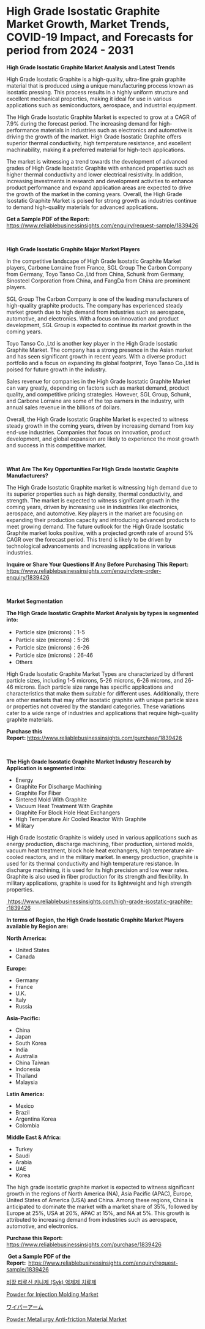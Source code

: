 <p><h1>High Grade Isostatic Graphite Market Growth, Market Trends, COVID-19 Impact, and Forecasts for period from 2024 - 2031</h1></p><p><strong>High Grade Isostatic Graphite Market Analysis and Latest Trends</strong></p>
<p><p>High Grade Isostatic Graphite is a high-quality, ultra-fine grain graphite material that is produced using a unique manufacturing process known as isostatic pressing. This process results in a highly uniform structure and excellent mechanical properties, making it ideal for use in various applications such as semiconductors, aerospace, and industrial equipment.</p><p>The High Grade Isostatic Graphite Market is expected to grow at a CAGR of 7.9% during the forecast period. The increasing demand for high-performance materials in industries such as electronics and automotive is driving the growth of the market. High Grade Isostatic Graphite offers superior thermal conductivity, high temperature resistance, and excellent machinability, making it a preferred material for high-tech applications.</p><p>The market is witnessing a trend towards the development of advanced grades of High Grade Isostatic Graphite with enhanced properties such as higher thermal conductivity and lower electrical resistivity. In addition, increasing investments in research and development activities to enhance product performance and expand application areas are expected to drive the growth of the market in the coming years. Overall, the High Grade Isostatic Graphite Market is poised for strong growth as industries continue to demand high-quality materials for advanced applications.</p></p>
<p><strong>Get a Sample PDF of the Report:&nbsp;</strong> <a href="https://www.reliablebusinessinsights.com/enquiry/request-sample/1839426">https://www.reliablebusinessinsights.com/enquiry/request-sample/1839426</a></p>
<p>&nbsp;</p>
<p><strong>High Grade Isostatic Graphite Major Market Players</strong></p>
<p><p>In the competitive landscape of High Grade Isostatic Graphite Market players, Carbone Lorraine from France, SGL Group The Carbon Company from Germany, Toyo Tanso Co.,Ltd from China, Schunk from Germany, Sinosteel Corporation from China, and FangDa from China are prominent players.</p><p>SGL Group The Carbon Company is one of the leading manufacturers of high-quality graphite products. The company has experienced steady market growth due to high demand from industries such as aerospace, automotive, and electronics. With a focus on innovation and product development, SGL Group is expected to continue its market growth in the coming years.</p><p>Toyo Tanso Co.,Ltd is another key player in the High Grade Isostatic Graphite Market. The company has a strong presence in the Asian market and has seen significant growth in recent years. With a diverse product portfolio and a focus on expanding its global footprint, Toyo Tanso Co.,Ltd is poised for future growth in the industry.</p><p>Sales revenue for companies in the High Grade Isostatic Graphite Market can vary greatly, depending on factors such as market demand, product quality, and competitive pricing strategies. However, SGL Group, Schunk, and Carbone Lorraine are some of the top earners in the industry, with annual sales revenue in the billions of dollars.</p><p>Overall, the High Grade Isostatic Graphite Market is expected to witness steady growth in the coming years, driven by increasing demand from key end-use industries. Companies that focus on innovation, product development, and global expansion are likely to experience the most growth and success in this competitive market.</p></p>
<p>&nbsp;</p>
<p><strong>What Are The Key Opportunities For High Grade Isostatic Graphite Manufacturers?</strong></p>
<p><p>The High Grade Isostatic Graphite market is witnessing high demand due to its superior properties such as high density, thermal conductivity, and strength. The market is expected to witness significant growth in the coming years, driven by increasing use in industries like electronics, aerospace, and automotive. Key players in the market are focusing on expanding their production capacity and introducing advanced products to meet growing demand. The future outlook for the High Grade Isostatic Graphite market looks positive, with a projected growth rate of around 5% CAGR over the forecast period. This trend is likely to be driven by technological advancements and increasing applications in various industries.</p></p>
<p><strong>Inquire or Share Your Questions If Any Before Purchasing This Report:</strong> <a href="https://www.reliablebusinessinsights.com/enquiry/pre-order-enquiry/1839426">https://www.reliablebusinessinsights.com/enquiry/pre-order-enquiry/1839426</a></p>
<p>&nbsp;</p>
<p><strong>Market Segmentation</strong></p>
<p><strong>The High Grade Isostatic Graphite Market Analysis by types is segmented into:</strong></p>
<p><ul><li>Particle size (microns)：1-5</li><li>Particle size (microns)：5-26</li><li>Particle size (microns)：6-26</li><li>Particle size (microns)：26-46</li><li>Others</li></ul></p>
<p><p>High Grade Isostatic Graphite Market Types are characterized by different particle sizes, including 1-5 microns, 5-26 microns, 6-26 microns, and 26-46 microns. Each particle size range has specific applications and characteristics that make them suitable for different uses. Additionally, there are other markets that may offer isostatic graphite with unique particle sizes or properties not covered by the standard categories. These variations cater to a wide range of industries and applications that require high-quality graphite materials.</p></p>
<p><strong>Purchase this Report:&nbsp;</strong><a href="https://www.reliablebusinessinsights.com/purchase/1839426">https://www.reliablebusinessinsights.com/purchase/1839426</a></p>
<p>&nbsp;</p>
<p><strong>The High Grade Isostatic Graphite Market Industry Research by Application is segmented into:</strong></p>
<p><ul><li>Energy</li><li>Graphite For Discharge Machining</li><li>Graphite For Fiber</li><li>Sintered Mold With Graphite</li><li>Vacuum Heat Treatment With Graphite</li><li>Graphite For Block Hole Heat Exchangers</li><li>High Temperature Air Cooled Reactor With Graphite</li><li>Military</li></ul></p>
<p><p>High Grade Isostatic Graphite is widely used in various applications such as energy production, discharge machining, fiber production, sintered molds, vacuum heat treatment, block hole heat exchangers, high temperature air-cooled reactors, and in the military market. In energy production, graphite is used for its thermal conductivity and high temperature resistance. In discharge machining, it is used for its high precision and low wear rates. Graphite is also used in fiber production for its strength and flexibility. In military applications, graphite is used for its lightweight and high strength properties.</p></p>
<p><a href="https://www.reliablebusinessinsights.com/high-grade-isostatic-graphite-r1839426">&nbsp;https://www.reliablebusinessinsights.com/high-grade-isostatic-graphite-r1839426</a></p>
<p><strong>In terms of Region, the High Grade Isostatic Graphite Market Players available by Region are:</strong></p>
<p>
    <p> <strong> North America: </strong>
        <ul>
            <li>United States</li>
            <li>Canada</li>
        </ul>
        </p> 
    <p> <strong> Europe: </strong>
        <ul>
            <li>Germany</li>
            <li>France</li>
            <li>U.K.</li>
            <li>Italy</li>
            <li>Russia</li>
        </ul>
        </p> 
    <p> <strong> Asia-Pacific: </strong>
        <ul>
            <li>China</li>
            <li>Japan</li>
            <li>South Korea</li>
            <li>India</li>
            <li>Australia</li>
            <li>China Taiwan</li>
            <li>Indonesia</li>
            <li>Thailand</li>
            <li>Malaysia</li>
        </ul>
        </p> 
    <p> <strong> Latin America: </strong>
        <ul>
            <li>Mexico</li>
            <li>Brazil</li>
            <li>Argentina Korea</li>
            <li>Colombia</li>
        </ul>
        </p> 
    <p> <strong> Middle East & Africa: </strong>
        <ul>
            <li>Turkey</li>
            <li>Saudi</li>
            <li>Arabia</li>
            <li>UAE</li>
            <li>Korea</li>
        </ul>
    </p>
    </p>
<p><p>The high grade isostatic graphite market is expected to witness significant growth in the regions of North America (NA), Asia Pacific (APAC), Europe, United States of America (USA) and China. Among these regions, China is anticipated to dominate the market with a market share of 35%, followed by Europe at 25%, USA at 20%, APAC at 15%, and NA at 5%. This growth is attributed to increasing demand from industries such as aerospace, automotive, and electronics.</p></p>
<p><strong>Purchase this Report: </strong><a href="https://www.reliablebusinessinsights.com/purchase/1839426">https://www.reliablebusinessinsights.com/purchase/1839426</a></p>
<p>&nbsp;<strong>Get a Sample PDF of the Report:&nbsp;&nbsp;</strong><a href="https://www.reliablebusinessinsights.com/enquiry/request-sample/1839426">https://www.reliablebusinessinsights.com/enquiry/request-sample/1839426</a></p>
<p><strong></strong></p>
<p><p><a href="https://github.com/solomonbode85/Market-Research-Report-List-1/blob/main/2435572144295.md">비장 티로신 키나제 (Syk) 억제제 치료제</a></p><p><a href="https://github.com/jerrycopelandthomaswsqd8q/Market-Research-Report-List-3/blob/main/powder-for-injection-molding-market.md">Powder for Injection Molding Market</a></p><p><a href="https://github.com/schmahlson/Market-Research-Report-List-2/blob/main/4480377138247.md">ワイパーアーム</a></p><p><a href="https://github.com/yoshih12/Market-Research-Report-List-3/blob/main/powder-metallurgy-anti-friction-material-market.md">Powder Metallurgy Anti-friction Material Market</a></p></p>